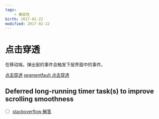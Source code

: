 ```yaml
---
tags:  
    - 兼容性     
birth: 2017-02-22      
modified: 2017-02-22      
---
```



# 点击穿透
在移动端，弹出层的事件会触发下层界面中的事件。

[点击穿透](http://www.tuicool.com/articles/6NfaUnM)
[segmentfault 点击穿透](https://segmentfault.com/a/1190000003848737)




## Deferred long-running timer task(s) to improve scrolling smoothness
    
* [ ] [stackoverflow 解答](https://stackoverflow.com/questions/37367200/deferred-long-running-timer-tasks-to-improve-scrolling-smoothness)